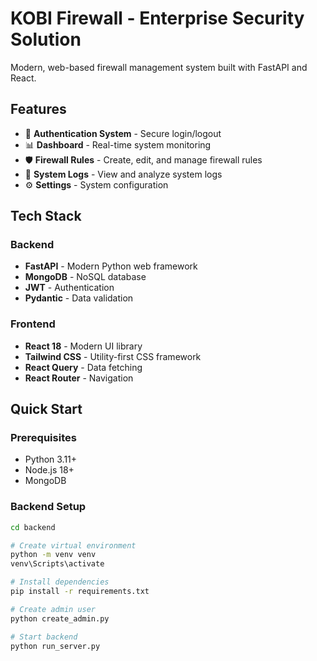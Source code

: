 # KOBI Firewall - Enterprise Security Solution

Modern, web-based firewall management system built with FastAPI and React.

## Features

- 🔐 **Authentication System** - Secure login/logout
- 📊 **Dashboard** - Real-time system monitoring
- 🛡️ **Firewall Rules** - Create, edit, and manage firewall rules
- 📝 **System Logs** - View and analyze system logs
- ⚙️ **Settings** - System configuration

## Tech Stack

### Backend
- **FastAPI** - Modern Python web framework
- **MongoDB** - NoSQL database
- **JWT** - Authentication
- **Pydantic** - Data validation

### Frontend
- **React 18** - Modern UI library
- **Tailwind CSS** - Utility-first CSS framework
- **React Query** - Data fetching
- **React Router** - Navigation

## Quick Start

### Prerequisites
- Python 3.11+
- Node.js 18+
- MongoDB

### Backend Setup

```bash
cd backend

# Create virtual environment
python -m venv venv
venv\Scripts\activate

# Install dependencies
pip install -r requirements.txt

# Create admin user
python create_admin.py

# Start backend
python run_server.py